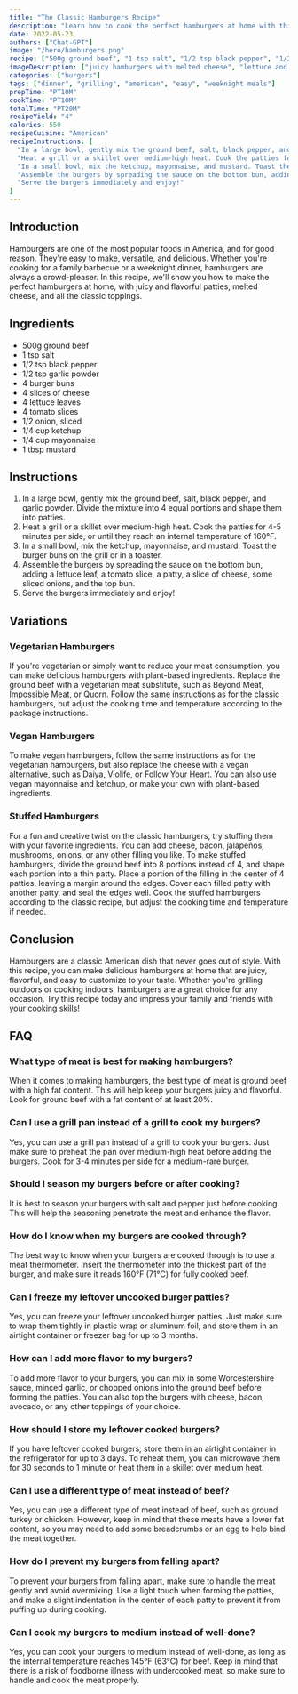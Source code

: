 ```yaml
---
title: "The Classic Hamburgers Recipe"
description: "Learn how to cook the perfect hamburgers at home with this easy and delicious recipe. Whether you're grilling outdoors or cooking indoors, this recipe will give you juicy and flavorful burgers every time."
date: 2022-05-23
authors: ["Chat-GPT"]
image: "/hero/hamburgers.png"
recipe: ["500g ground beef", "1 tsp salt", "1/2 tsp black pepper", "1/2 tsp garlic powder", "4 burger buns", "4 slices of cheese", "4 lettuce leaves", "4 tomato slices", "1/2 onion, sliced", "1/4 cup ketchup", "1/4 cup mayonnaise", "1 tbsp mustard"]
imageDescription: ["juicy hamburgers with melted cheese", "lettuce and tomato slices", "burger buns", "hamburgers on a grill"]
categories: ["burgers"]
tags: ["dinner", "grilling", "american", "easy", "weeknight meals"]
prepTime: "PT10M"
cookTime: "PT10M"
totalTime: "PT20M"
recipeYield: "4"
calories: 550
recipeCuisine: "American"
recipeInstructions: [
  "In a large bowl, gently mix the ground beef, salt, black pepper, and garlic powder. Divide the mixture into 4 equal portions and shape them into patties.",
  "Heat a grill or a skillet over medium-high heat. Cook the patties for 4-5 minutes per side, or until they reach an internal temperature of 160°F.",
  "In a small bowl, mix the ketchup, mayonnaise, and mustard. Toast the burger buns on the grill or in a toaster.",
  "Assemble the burgers by spreading the sauce on the bottom bun, adding a lettuce leaf, a tomato slice, a patty, a slice of cheese, some sliced onions, and the top bun.",
  "Serve the burgers immediately and enjoy!"
]
---
```


## Introduction

Hamburgers are one of the most popular foods in America, and for good reason. They're easy to make, versatile, and delicious. Whether you're cooking for a family barbecue or a weeknight dinner, hamburgers are always a crowd-pleaser. In this recipe, we'll show you how to make the perfect hamburgers at home, with juicy and flavorful patties, melted cheese, and all the classic toppings.

## Ingredients

- 500g ground beef
- 1 tsp salt
- 1/2 tsp black pepper
- 1/2 tsp garlic powder
- 4 burger buns
- 4 slices of cheese
- 4 lettuce leaves
- 4 tomato slices
- 1/2 onion, sliced
- 1/4 cup ketchup
- 1/4 cup mayonnaise
- 1 tbsp mustard

## Instructions

1. In a large bowl, gently mix the ground beef, salt, black pepper, and garlic powder. Divide the mixture into 4 equal portions and shape them into patties.
2. Heat a grill or a skillet over medium-high heat. Cook the patties for 4-5 minutes per side, or until they reach an internal temperature of 160°F.
3. In a small bowl, mix the ketchup, mayonnaise, and mustard. Toast the burger buns on the grill or in a toaster.
4. Assemble the burgers by spreading the sauce on the bottom bun, adding a lettuce leaf, a tomato slice, a patty, a slice of cheese, some sliced onions, and the top bun.
5. Serve the burgers immediately and enjoy!

## Variations

### Vegetarian Hamburgers

If you're vegetarian or simply want to reduce your meat consumption, you can make delicious hamburgers with plant-based ingredients. Replace the ground beef with a vegetarian meat substitute, such as Beyond Meat, Impossible Meat, or Quorn. Follow the same instructions as for the classic hamburgers, but adjust the cooking time and temperature according to the package instructions.

### Vegan Hamburgers

To make vegan hamburgers, follow the same instructions as for the vegetarian hamburgers, but also replace the cheese with a vegan alternative, such as Daiya, Violife, or Follow Your Heart. You can also use vegan mayonnaise and ketchup, or make your own with plant-based ingredients.

### Stuffed Hamburgers

For a fun and creative twist on the classic hamburgers, try stuffing them with your favorite ingredients. You can add cheese, bacon, jalapeños, mushrooms, onions, or any other filling you like. To make stuffed hamburgers, divide the ground beef into 8 portions instead of 4, and shape each portion into a thin patty. Place a portion of the filling in the center of 4 patties, leaving a margin around the edges. Cover each filled patty with another patty, and seal the edges well. Cook the stuffed hamburgers according to the classic recipe, but adjust the cooking time and temperature if needed.

## Conclusion

Hamburgers are a classic American dish that never goes out of style. With this recipe, you can make delicious hamburgers at home that are juicy, flavorful, and easy to customize to your taste. Whether you're grilling outdoors or cooking indoors, hamburgers are a great choice for any occasion. Try this recipe today and impress your family and friends with your cooking skills!

## FAQ

### What type of meat is best for making hamburgers?

When it comes to making hamburgers, the best type of meat is ground beef with a high fat content. This will help keep your burgers juicy and flavorful. Look for ground beef with a fat content of at least 20%.

### Can I use a grill pan instead of a grill to cook my burgers?

Yes, you can use a grill pan instead of a grill to cook your burgers. Just make sure to preheat the pan over medium-high heat before adding the burgers. Cook for 3-4 minutes per side for a medium-rare burger.

### Should I season my burgers before or after cooking?

It is best to season your burgers with salt and pepper just before cooking. This will help the seasoning penetrate the meat and enhance the flavor.

### How do I know when my burgers are cooked through?

The best way to know when your burgers are cooked through is to use a meat thermometer. Insert the thermometer into the thickest part of the burger, and make sure it reads 160°F (71°C) for fully cooked beef.

### Can I freeze my leftover uncooked burger patties?

Yes, you can freeze your leftover uncooked burger patties. Just make sure to wrap them tightly in plastic wrap or aluminum foil, and store them in an airtight container or freezer bag for up to 3 months.

### How can I add more flavor to my burgers?

To add more flavor to your burgers, you can mix in some Worcestershire sauce, minced garlic, or chopped onions into the ground beef before forming the patties. You can also top the burgers with cheese, bacon, avocado, or any other toppings of your choice.

### How should I store my leftover cooked burgers?

If you have leftover cooked burgers, store them in an airtight container in the refrigerator for up to 3 days. To reheat them, you can microwave them for 30 seconds to 1 minute or heat them in a skillet over medium heat.

### Can I use a different type of meat instead of beef?

Yes, you can use a different type of meat instead of beef, such as ground turkey or chicken. However, keep in mind that these meats have a lower fat content, so you may need to add some breadcrumbs or an egg to help bind the meat together.

### How do I prevent my burgers from falling apart?

To prevent your burgers from falling apart, make sure to handle the meat gently and avoid overmixing. Use a light touch when forming the patties, and make a slight indentation in the center of each patty to prevent it from puffing up during cooking.

### Can I cook my burgers to medium instead of well-done?

Yes, you can cook your burgers to medium instead of well-done, as long as the internal temperature reaches 145°F (63°C) for beef. Keep in mind that there is a risk of foodborne illness with undercooked meat, so make sure to handle and cook the meat properly.